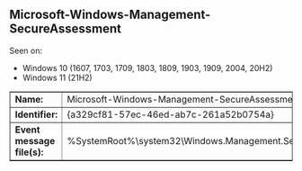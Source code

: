 ## Microsoft-Windows-Management-SecureAssessment

Seen on:
* Windows 10 (1607, 1703, 1709, 1803, 1809, 1903, 1909, 2004, 20H2)
* Windows 11 (21H2)

<table border="1" class="docutils">
  <tbody>
    <tr>
      <td><b>Name:</b></td>
      <td>Microsoft-Windows-Management-SecureAssessment</td>
    </tr>
    <tr>
      <td><b>Identifier:</b></td>
      <td>{a329cf81-57ec-46ed-ab7c-261a52b0754a}</td>
    </tr>
    <tr>
      <td><b>Event message file(s):</b></td>
      <td>%SystemRoot%\system32\Windows.Management.SecureAssessment.Diagnostics.dll</td>
    </tr>
  </tbody>
</table>

&nbsp;

